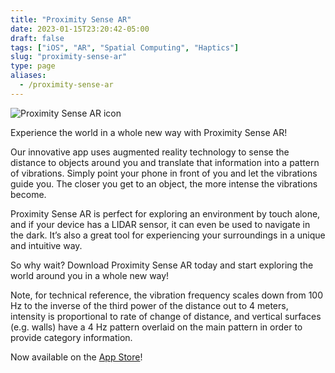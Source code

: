 ```yaml
---
title: "Proximity Sense AR"
date: 2023-01-15T23:20:42-05:00
draft: false
tags: ["iOS", "AR", "Spatial Computing", "Haptics"]
slug: "proximity-sense-ar"
type: page
aliases:
  - /proximity-sense-ar
---
```


![Proximity Sense AR icon](/images/proximity-sense-ar-icon.png)

Experience the world in a whole new way with Proximity Sense AR!

Our innovative app uses augmented reality technology to sense the distance to objects around you and translate that information into a pattern of vibrations. Simply point your phone in front of you and let the vibrations guide you. The closer you get to an object, the more intense the vibrations become.

Proximity Sense AR is perfect for exploring an environment by touch alone, and if your device has a LIDAR sensor, it can even be used to navigate in the dark. It’s also a great tool for experiencing your surroundings in a unique and intuitive way.

So why wait? Download Proximity Sense AR today and start exploring the world around you in a whole new way!

Note, for technical reference, the vibration frequency scales down from 100 Hz to the inverse of the third power of the distance out to 4 meters, intensity is proportional to rate of change of distance, and vertical surfaces (e.g. walls) have a 4 Hz pattern overlaid on the main pattern in order to provide category information.

Now available on the [App Store](https://apps.apple.com/us/app/proximity-sense-ar/id1662224416)!
